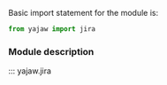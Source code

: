 
Basic import statement for the module is:


``` py linenums="0"
from yajaw import jira
```

### Module description

::: yajaw.jira